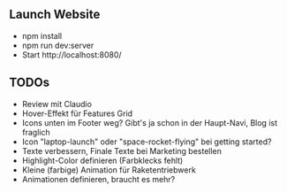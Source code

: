 ## Launch Website
* npm install
* npm run dev:server
* Start http://localhost:8080/

## TODOs
* Review mit Claudio
* Hover-Effekt für Features Grid
* Icons unten im Footer weg? Gibt's ja schon in der Haupt-Navi, Blog ist fraglich
* Icon "laptop-launch" oder "space-rocket-flying" bei getting started?
* Texte verbessern, Finale Texte bei Marketing bestellen
* Highlight-Color definieren (Farbklecks fehlt)
* Kleine (farbige) Animation für Raketentriebwerk
* Animationen definieren, braucht es mehr?

